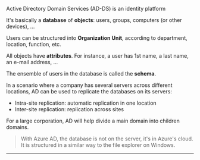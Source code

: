 Active Directory Domain Services (AD-DS) is an identity platform

It's basically a **database** of **objects**: users, groups, computers (or other devices), ...

Users can be structured into **Organization Unit**, according to department, location, function, etc. 

All objects have **attributes**. For instance, a user has 1st name, a last name, an e-mail address, ...

The ensemble of users in the database is called the **schema**. 

In a scenario where a company has several servers across different locations, AD can be used to replicate the databases on its servers:
- Intra-site replication: automatic replication in one location
- Inter-site replication: replication across sites

For a large corporation, AD will help divide a main domain into children domains. 

>With Azure AD, the database is not on the server, it's in Azure's cloud. 
>It is structured in a similar way to the file explorer on Windows.
___

